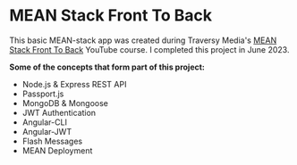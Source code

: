 # MEAN Stack Front To Back

This basic MEAN-stack app was created during Traversy Media's [MEAN Stack Front To Back](https://www.youtube.com/watch?v=uONz0lEWft0&list=PLillGF-RfqbZMNtaOXJQiDebNXjVapWPZ) YouTube course. I completed this project in June 2023.

**Some of the concepts that form part of this project:**
- Node.js & Express REST API
- Passport.js
- MongoDB & Mongoose
- JWT Authentication
- Angular-CLI
- Angular-JWT
- Flash Messages
- MEAN Deployment
